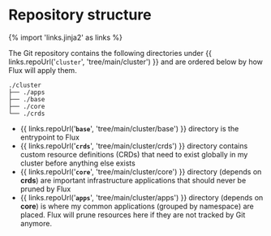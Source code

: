 # Repository structure

{% import 'links.jinja2' as links %}

The Git repository contains the following directories under {{ links.repoUrl('`cluster`', 'tree/main/cluster') }} and are ordered below by how Flux will apply them.

```console
./cluster
├── ./apps
├── ./base
├── ./core
└── ./crds
```

- {{ links.repoUrl('**`base`**', 'tree/main/cluster/base') }} directory is the entrypoint to Flux
- {{ links.repoUrl('**`crds`**', 'tree/main/cluster/crds') }} directory contains custom resource definitions (CRDs) that need to exist globally in my cluster before anything else exists
- {{ links.repoUrl('**`core`**', 'tree/main/cluster/core') }} directory (depends on **crds**) are important infrastructure applications that should never be pruned by Flux
- {{ links.repoUrl('**`apps`**', 'tree/main/cluster/apps') }} directory (depends on **core**) is where my common applications (grouped by namespace) are placed. Flux will prune resources here if they are not tracked by Git anymore.
